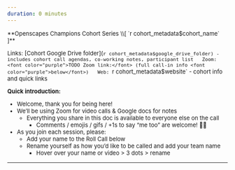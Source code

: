 ```yaml
---
duration: 0 minutes
---
```

<div><font size="2">
**Openscapes Champions Cohort Series \\[ `r cohort_metadata$cohort_name` ]** 

Links: [Cohort Google Drive folder](`r cohort_metadata$google_drive_folder) - includes cohort call agendas, co-working notes, participant list  
Zoom: <font color="purple">TODO Zoom link:</font> (full call-in info <font color="purple">below</font>)  
Web: `r cohort_metadata$website` - cohort info and quick links  

**Quick introduction:**

- Welcome, thank you for being here! 
- We’ll be using Zoom for video calls & Google docs for notes 
  - Everything you share in this doc is available to everyone else on the call
    - Comments / emojis / gifs / +1s to say “me too” are welcome! 🎉🤓
- As you join each session, please:
    - Add your name to the Roll Call below
    - Rename yourself as how you’d like to be called and add your team name
        - Hover over your name or video > 3 dots > rename

</font></div>        
****************
